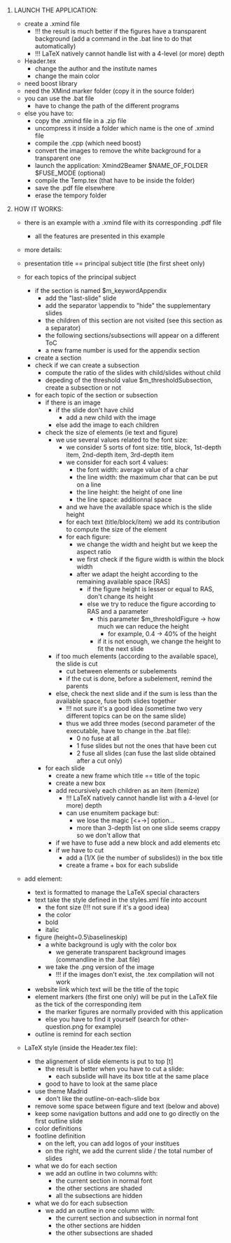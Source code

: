 1. LAUNCH THE APPLICATION:
	- create a .xmind file 
		- !!! the result is much better if the figures have a transparent background (add a command in the .bat line to do that automatically)
		- !!! LaTeX natively cannot handle list with a 4-level (or more) depth
	- Header.tex
		- change the author and the institute names
		- change the main color
	- need boost library
	- need the XMind marker folder (copy it in the source folder)
	- you can use the .bat file
		- have to change the path of the different programs
	- else you have to:
		- copy the .xmind file in a .zip file
		- uncompress it inside a folder which name is the one of .xmind file
		- compile the .cpp (which need boost)
		- convert the images to remove the white background for a transparent one
		- launch the application: Xmind2Beamer $NAME_OF_FOLDER $FUSE_MODE (optional)
		- compile the Temp.tex (that have to be inside the folder)
		- save the .pdf file elsewhere
		- erase the tempory folder

	
2. HOW IT WORKS:
	- there is an example with a .xmind file with its corresponding .pdf file
		- all the features are presented in this example

	- more details:
	- presentation title == principal subject title (the first sheet only)
	- for each topics of the principal subject
		- if the section is named $m_keywordAppendix 
			- add the "last-slide" slide
			- add the separator \appendix to "hide" the supplementary slides
			- the children of this section are not visited (see this section as a separator)
			- the following sections/subsections will appear on a different ToC
			- a new frame number is used for the appendix section
		- create a section
		- check if we can create a subsection 
			- compute the ratio of the slides with child/slides without child
			- depeding of the threshold value $m_thresholdSubsection, create a subsection or not
		- for each topic of the section or subsection 
			- if there is an image
				- if the slide don't have child
					- add a new child with the image
				- else add the image to each children
			- check the size of elements (ie text and figure)
				- we use several values related to the font size:
					- we consider 5 sorts of font size: title, block, 1st-depth item, 2nd-depth item, 3rd-depth item
					- we consider for each sort 4 values:
						- the font width: average value of a char
						- the line width: the maximum char that can be put on a line
						- the line height: the height of one line
						- the line space: additionnal space
					- and we have the available space which is the slide height
					- for each text (title/block/item) we add its contribution to compute the size of the element
					- for each figure: 
						- we change the width and height but we keep the aspect ratio
						- we first check if the figure width is within the block width
						- after we adapt the height according to the remaining available space [RAS]
							- if the figure height is lesser or equal to RAS, don't change its height
							- else we try to reduce the figure according to RAS and a parameter 
								- this parameter $m_thresholdFigure -> how much we can reduce the height 
									- for example, 0.4 -> 40% of the height
								- if it is not enough, we change the height to fit the next slide
				- if too much elements (according to the available space), the slide is cut
					- cut between elements or subelements
					 - if the cut is done, before a subelement, remind the parents 
				- else, check the next slide and if the sum is less than the available space, fuse both slides together
					- !!! not sure it's a good idea (sometime two very different topics can be on the same slide)
					- thus we add three modes (second parameter of the executable, have to change in the .bat file):
						- 0 no fuse at all 
						- 1 fuse slides but not the ones that have been cut
						- 2 fuse all slides (can fuse the last slide obtained after a cut only)
			- for each slide
				- create a new frame which title == title of the topic
				- create a new box
				- add recursively each children as an item (itemize)
					- !!! LaTeX natively cannot handle list with a 4-level (or more) depth 
					- can use enumitem package but:
						- we lose the magic [<+->] option...
						- more than 3-depth list on one slide seems crappy so we don't allow that
				- if we have to fuse add a new block and add elements etc
				- if we have to cut 
					- add a (1/X (ie the number of subslides)) in the box title
					- create a frame + box for each subslide

	- add element:
		- text is formatted to manage the LaTeX special characters  
		- text take the style defined in the styles.xml file into account
			- the font size (!!! not sure if it's a good idea)
			- the color
			- bold
			- italic 
		- figure (height=0.5\\baselineskip) 
			- a white background is ugly with the color box
				- we generate transparent background images (commandline in the .bat file)
			- we take the .png version of the image 
				- !!! if the images don't exist, the .tex compilation will not work
		- website link which text will be the title of the topic
		- element markers (the first one only) will be put in the LaTeX file as the tick of the corresponding item
			- the marker figures are normally provided with this application
			- else you have to find it yourself (search for other-question.png for example)
		- outline is remind for each section
		
	- LaTeX style (inside the Header.tex file):
		- the alignement of slide elements is put to top [t]
			- the result is better when you have to cut a slide:
				- each subslide will have its box title at the same place
			- good to have to look at the same place 
		- use theme Madrid  
			- don't like the outline-on-each-slide box
		- remove some space between figure and text (below and above)
		- keep some navigation buttons and add one to go directly on the first outline slide
		- color definitions
		- footline definition
			- on the left, you can add logos of your institues
			- on the right, we add the current slide / the total number of slides
		- what we do for each section
			- we add an outline in two columns with:
				- the current section in normal font
				- the other sections are shaded
				- all the subsections are hidden
		- what we do for each subsection
			- we add an outline in one column with:
				- the current section and subsection in normal font
				- the other sections are hidden
				- the other subsections are shaded